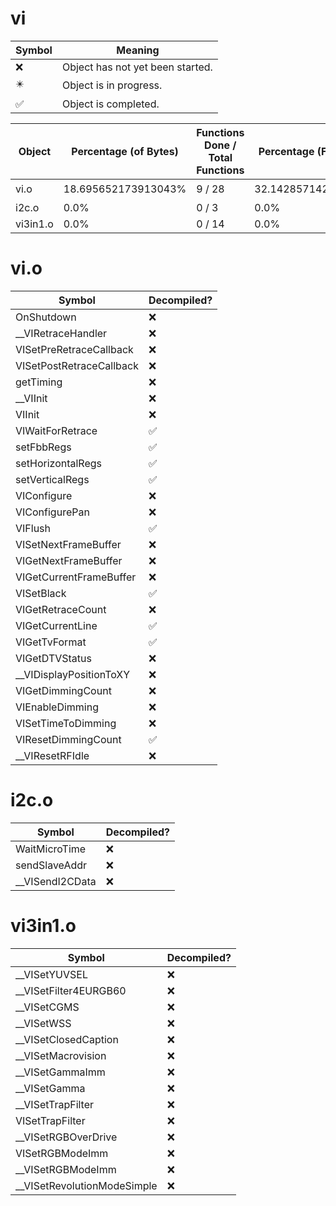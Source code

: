 # vi
| Symbol | Meaning 
| ------------- | ------------- 
| :x: | Object has not yet been started. 
| :eight_pointed_black_star: | Object is in progress. 
| :white_check_mark: | Object is completed. 


| Object | Percentage (of Bytes) | Functions Done / Total Functions | Percentage (Functions) | Status 
| ------------- | ------------- | ------------- | ------------- | ------------- 
| vi.o | 18.695652173913043% | 9 / 28 | 32.142857142857146% | :eight_pointed_black_star: 
| i2c.o | 0.0% | 0 / 3 | 0.0% | :x: 
| vi3in1.o | 0.0% | 0 / 14 | 0.0% | :x: 


# vi.o
| Symbol | Decompiled? |
| ------------- | ------------- |
| OnShutdown | :x: |
| __VIRetraceHandler | :x: |
| VISetPreRetraceCallback | :x: |
| VISetPostRetraceCallback | :x: |
| getTiming | :x: |
| __VIInit | :x: |
| VIInit | :x: |
| VIWaitForRetrace | :white_check_mark: |
| setFbbRegs | :white_check_mark: |
| setHorizontalRegs | :white_check_mark: |
| setVerticalRegs | :white_check_mark: |
| VIConfigure | :x: |
| VIConfigurePan | :x: |
| VIFlush | :white_check_mark: |
| VISetNextFrameBuffer | :x: |
| VIGetNextFrameBuffer | :x: |
| VIGetCurrentFrameBuffer | :x: |
| VISetBlack | :white_check_mark: |
| VIGetRetraceCount | :x: |
| VIGetCurrentLine | :white_check_mark: |
| VIGetTvFormat | :white_check_mark: |
| VIGetDTVStatus | :x: |
| __VIDisplayPositionToXY | :x: |
| VIGetDimmingCount | :x: |
| VIEnableDimming | :x: |
| VISetTimeToDimming | :x: |
| VIResetDimmingCount | :white_check_mark: |
| __VIResetRFIdle | :x: |


# i2c.o
| Symbol | Decompiled? |
| ------------- | ------------- |
| WaitMicroTime | :x: |
| sendSlaveAddr | :x: |
| __VISendI2CData | :x: |


# vi3in1.o
| Symbol | Decompiled? |
| ------------- | ------------- |
| __VISetYUVSEL | :x: |
| __VISetFilter4EURGB60 | :x: |
| __VISetCGMS | :x: |
| __VISetWSS | :x: |
| __VISetClosedCaption | :x: |
| __VISetMacrovision | :x: |
| __VISetGammaImm | :x: |
| __VISetGamma | :x: |
| __VISetTrapFilter | :x: |
| VISetTrapFilter | :x: |
| __VISetRGBOverDrive | :x: |
| VISetRGBModeImm | :x: |
| __VISetRGBModeImm | :x: |
| __VISetRevolutionModeSimple | :x: |


